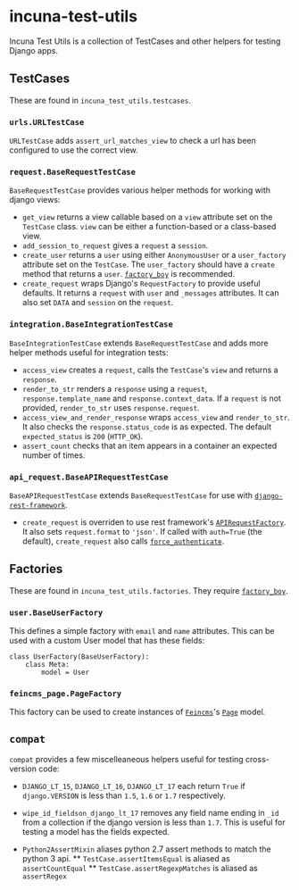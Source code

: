 # incuna-test-utils

Incuna Test Utils is a collection of TestCases and other helpers for testing Django apps.

## TestCases

These are found in `incuna_test_utils.testcases`.

### `urls.URLTestCase`

`URLTestCase` adds `assert_url_matches_view` to check a url has been configured to use the correct view.

### `request.BaseRequestTestCase`

`BaseRequestTestCase` provides various helper methods for working with django views:

* `get_view` returns a view callable based on a `view` attribute set on the `TestCase` class. `view` can be either a function-based or a class-based view.
* `add_session_to_request` gives a `request` a `session`.
* `create_user` returns a `user` using either `AnonymousUser` or a `user_factory` attribute set on the `TestCase`. The `user_factory` should have a `create` method that returns a `user`. [`factory_boy`](http://factoryboy.readthedocs.org/en/latest/index.html) is recommended.
* `create_request` wraps Django's `RequestFactory` to provide useful defaults. It returns a `request` with `user` and `_messages` attributes. It can also set `DATA` and `session` on the `request`.

### `integration.BaseIntegrationTestCase`

`BaseIntegrationTestCase` extends `BaseRequestTestCase` and adds more helper methods useful for integration tests:

* `access_view` creates a `request`, calls the `TestCase`'s `view` and returns a `response`.
* `render_to_str` renders a `response` using a `request`, `response.template_name` and `response.context_data`. If a `request` is not provided, `render_to_str` uses `response.request`.
* `access_view_and_render_response` wraps `access_view` and `render_to_str`. It also checks the `response.status_code` is as expected. The default `expected_status` is `200` (`HTTP_OK`).
* `assert_count` checks that an item appears in a container an expected number of times.

### `api_request.BaseAPIRequestTestCase`

`BaseAPIRequestTestCase` extends `BaseRequestTestCase` for use with [`django-rest-framework`](http://www.django-rest-framework.org/).

* `create_request` is overriden to use rest framework's [`APIRequestFactory`](http://www.django-rest-framework.org/api-guide/testing#apirequestfactory). It also sets `request.format` to `'json'`. If called with `auth=True` (the default), `create_request` also calls [`force_authenticate`](http://www.django-rest-framework.org/api-guide/testing#forcing-authentication).

## Factories

These are found in `incuna_test_utils.factories`. They require [`factory_boy`](http://factoryboy.readthedocs.org/en/latest/index.html).

### `user.BaseUserFactory`

This defines a simple factory with `email` and `name` attributes. This can be used with a custom User model that has these fields:

    class UserFactory(BaseUserFactory):
        class Meta:
            model = User

### `feincms_page.PageFactory`

This factory can be used to create instances of [`Feincms`](http://feincms-django-cms.readthedocs.org/en/latest/index.html)'s [`Page`](http://feincms-django-cms.readthedocs.org/en/latest/page.html) model.


## `compat`

`compat` provides a few miscelleaneous helpers useful for testing cross-version code:

* `DJANGO_LT_15`, `DJANGO_LT_16`, `DJANGO_LT_17` each return `True` if `django.VERSION` is less than `1.5`, `1.6` or `1.7` respectively.

* `wipe_id_fieldson_django_lt_17` removes any field name ending in `_id` from a collection if the django version is less than `1.7`. This is useful for testing a model has the fields expected.

* `Python2AssertMixin` aliases python 2.7 assert methods to match the python 3 api.
** `TestCase.assertItemsEqual` is aliased as `assertCountEqual`
** `TestCase.assertRegexpMatches` is aliased as `assertRegex`
